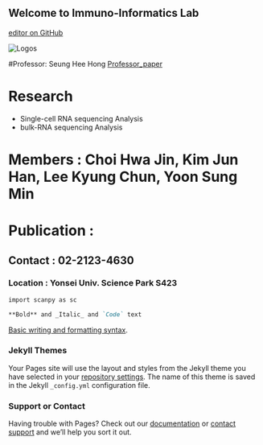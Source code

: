 ## Welcome to Immuno-Informatics Lab 

[editor on GitHub](https://github.com/ysbchonglab/homepage/edit/gh-pages/index.md)

![Logos](https://user-images.githubusercontent.com/60769265/159907203-9dc60069-2c97-442d-af9e-74fef74c0aa4.jpeg)

#Professor: Seung Hee Hong
[Professor_paper](https://www.nature.com/articles/s41590-020-0743-0)

# Research
- Single-cell RNA sequencing Analysis
- bulk-RNA sequencing Analysis


# Members : Choi Hwa Jin, Kim Jun Han, Lee Kyung Chun, Yoon Sung Min 

# Publication :

## Contact : 02-2123-4630

### Location : Yonsei Univ. Science Park S423


```markdown
import scanpy as sc

**Bold** and _Italic_ and `Code` text


```
[Basic writing and formatting syntax](https://docs.github.com/en/github/writing-on-github/getting-started-with-writing-and-formatting-on-github/basic-writing-and-formatting-syntax).

### Jekyll Themes

Your Pages site will use the layout and styles from the Jekyll theme you have selected in your [repository settings](https://github.com/ysbchonglab/homepage/settings/pages). The name of this theme is saved in the Jekyll `_config.yml` configuration file.

### Support or Contact

Having trouble with Pages? Check out our [documentation](https://docs.github.com/categories/github-pages-basics/) or [contact support](https://support.github.com/contact) and we’ll help you sort it out.
